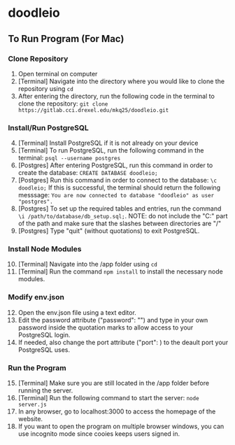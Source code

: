 # doodleio
## To Run Program (For Mac)
### Clone Repository
1. Open terminal on computer
2. [Terminal] Navigate into the directory where you would like to clone the repository using ```cd```
3. After entering the directory, run the following code in the terminal to clone the repository: ```git clone https://gitlab.cci.drexel.edu/mkq25/doodleio.git```
### Install/Run PostgreSQL
4. [Terminal] Install PostgreSQL if it is not already on your device
5. [Terminal] To run PostgreSQL, run the following command in the terminal: ```psql --username postgres```
6. [Postgres] After entering PostgreSQL, run this command in order to create the database: ```CREATE DATABASE doodleio;```
7. [Postgres] Run this command in order to connect to the database: ```\c doodleio;```
If this is successful, the terminal should return the following messsage: ```You are now connected to database "doodleio" as user "postgres".```
8. [Postgres] To set up the required tables and entries, run the command ```\i /path/to/database/db_setup.sql;```. NOTE: do not include the "C:" part of the path and make sure that the slashes between directories are "/"
9. [Postgres] Type "quit" (without quotations) to exit PostgreSQL. 
### Install Node Modules
10. [Terminal] Navigate into the /app folder using ```cd```
11. [Terminal] Run the command ```npm install``` to install the necessary node modules.
### Modify env.json
12. Open the env.json file using a text editor.
13. Edit the password attribute ("password": "") and type in your own password inside the quotation marks to allow access to your PostgreSQL login.
14. If needed, also change the port attribute ("port": ) to the deault port your PostgreSQL uses.
### Run the Program
15. [Terminal] Make sure you are still located in the /app folder before running the server.
16. [Terminal] Run the following command to start the server: ```node server.js```
17. In any browser, go to localhost:3000 to access the homepage of the website.
18. If you want to open the program on multiple browser windows, you can use incognito mode since cooies keeps users signed in.

